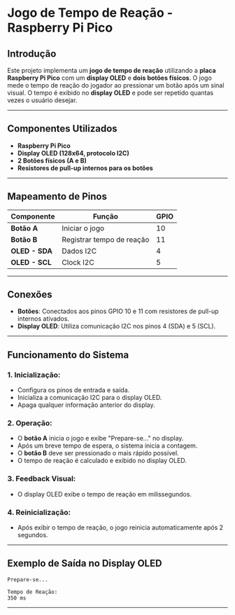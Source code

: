 # **Jogo de Tempo de Reação - Raspberry Pi Pico**

## **Introdução**

Este projeto implementa um **jogo de tempo de reação** utilizando a **placa Raspberry Pi Pico** com um **display OLED** e **dois botões físicos**. O jogo mede o tempo de reação do jogador ao pressionar um botão após um sinal visual. O tempo é exibido no **display OLED** e pode ser repetido quantas vezes o usuário desejar.

---

## **Componentes Utilizados**

- **Raspberry Pi Pico**
- **Display OLED (128x64, protocolo I2C)**
- **2 Botões físicos (A e B)**
- **Resistores de pull-up internos para os botões**

---

## **Mapeamento de Pinos**

| Componente     | Função                    | GPIO |
| -------------- | ------------------------- | ---- |
| **Botão A**    | Iniciar o jogo            | 10   |
| **Botão B**    | Registrar tempo de reação | 11   |
| **OLED - SDA** | Dados I2C                 | 4    |
| **OLED - SCL** | Clock I2C                 | 5    |

---

## **Conexões**

- **Botões**: Conectados aos pinos GPIO 10 e 11 com resistores de pull-up internos ativados.
- **Display OLED**: Utiliza comunicação I2C nos pinos 4 (SDA) e 5 (SCL).

---

## **Funcionamento do Sistema**

### **1. Inicialização:**

- Configura os pinos de entrada e saída.
- Inicializa a comunicação I2C para o display OLED.
- Apaga qualquer informação anterior do display.

### **2. Operação:**

- O **botão A** inicia o jogo e exibe "Prepare-se..." no display.
- Após um breve tempo de espera, o sistema inicia a contagem.
- O **botão B** deve ser pressionado o mais rápido possível.
- O tempo de reação é calculado e exibido no display OLED.

### **3. Feedback Visual:**

- O display OLED exibe o tempo de reação em milissegundos.

### **4. Reinicialização:**

- Após exibir o tempo de reação, o jogo reinicia automaticamente após 2 segundos.

---

## **Exemplo de Saída no Display OLED**

```
Prepare-se...

Tempo de Reação:
350 ms
```

---




